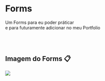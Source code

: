 # Forms
<div>
    <p>
    Um Forms para eu poder práticar<br>
    e para futuramente adicionar no meu Portfolio
    </p>
</div>

<br><br>

## Imagem do Forms 📋
<div>

<img src="https://cdn.discordapp.com/attachments/796077210720272394/903084542427029555/unknown.png">

</div>